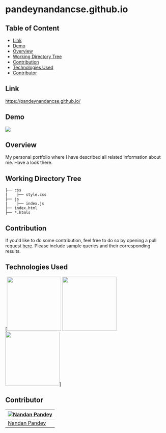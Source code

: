 # pandeynandancse.github.io

## Table of Content
  * [Link](#link)
  * [Demo](#demo)
  * [Overview](#overview)
  * [Working Directory Tree](#workingdirectory-tree)
  * [Contribution](#contribution)
  * [Technologies Used](#technologies-used)
  * [Contributor](#contributor)


## Link
https://pandeynandancse.github.io/

## Demo
[![](https://i.imgur.com/88dVUiw.png)](https://pandeynandancse.github.io/)



## Overview
My personal portfolio where I have described all related information about me. Have a look there. 


## Working Directory Tree 
```
├── css
|    ├── style.css
├── js
|    ├── index.js
├── index.html
├── *.htmls
```

## Contribution
If you'd like to do some contribution, feel free to do so by opening a pull request [here](https://github.com/pandeynandancse/pandeynandancse.github.io/pulls). Please include sample queries and their corresponding results.


## Technologies Used

[<img target="_blank" src="https://i.imgur.com/BF5L5F2.png" width=170>
<img target="_blank" src="https://i.imgur.com/qCrZlPL.png" width=170>
<img target="_blank" src="https://i.imgur.com/a71rDjo.png" width=170>]


## Contributor
[![Nandan Pandey](https://qph.fs.quoracdn.net/main-thumb-189737418-200-jmwzsixdznlgemnejuecomukeluqkgzd.jpeg)](https://pandeynandancse.github.io) |
-|
[Nandan Pandey](https://pandeynandancse.github.io) |)

